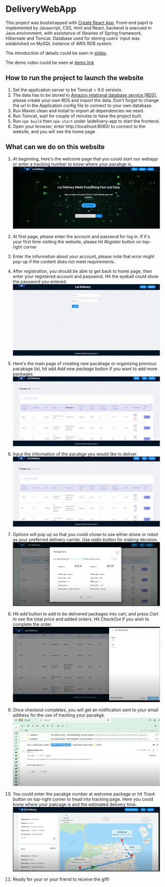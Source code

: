 # DeliveryWebApp
This project was bootstrapped with [Create React App](https://github.com/facebook/create-react-app). Front-end paprt is implemented by Javascript, CSS, html and React, backend is execued in Java environment, with assistance of libraries of Spring framework, Hibernate and Tomcat. Database used for storing users' input was established on MySQL instance of AWS RDB system.

The introduction of details could be seen in [slides](https://github.com/hoseela41/DeliveryWebApp/blob/main/images/LaiDelivery%201.0%20Demo.pdf).

The demo video could be seen at [demo link](https://www.youtube.com/watch?time_continue=1&v=04vbk0RKcxw&feature=emb_title)


## How to run the project to launch the website
1. Set the application server to be Tomcat > 9.0 versioin.
3. The data has to be stored to [Amazon relational database service (RDS)](https://aws.amazon.com/rds/), please create your own RDS and import the data. Don't forget to change the url in the Application config file to connect to your own database.
4. Run Maven clean and install to import all dependencies we need.
5. Run Tomcat, wait for couple of minutes to have the project built.
6. Run ```npm build``` then ```npm start``` under laidelivery-app to start the frontend.
7. Open your browser, enter http://localhost:8080/ to connect to the website, and you will see the home page

## What can we do on this website
1. At beginning, here's the welcome page that you could start our webapp or enter a tracking number to know where your pacakge is.![welcome](images/welcome.png)

2. At first page, please enter the account and passwod for log in. If it's your first time visiting the website, please hit *Register* button on top-right corner

2. Enter the information about your account, please note that error might pop-up if the content does not meet requirements.

3. After registration, you should be able to get back to home page, then enter your registered account and password. Hit the eyeball could show the password you entered.
![register&login](images/login.gif)

4. Here's the main page of creating new pacakage or organizing previous pacakage list, hit add *Add new package* button if you want to add more packages.
![packagelist](images/packagelist.gif)

5. Input the information of the pacakge you would like to deliver.
![packageinput](images/package_input.gif)

6. Options will pop up so that you could chose to use either drone or robot as your preferred delivery carrier. Use *radio button* for making decision.
![options](images/options.png)

7. Hit *add* button to add to be delivered packages into cart, and press *Cart* to see the total price and added orders. Hit *CheckOut* if you wish to complete the order.
![checkout](images/checkout.png)

8. Once checkout completes, you will get an notification sent to your email address for the use of tracking your pacakge. 
![mail](images/notification.png)

9. You could enter the pacakge number at welcome package or hit *Track* button on top-right corner to head into tracking page. Here you could know where your pakcage is and the estimated delivery time.
![track](images/tracking.png)

10. Ready for your or your friend to receive the gift!